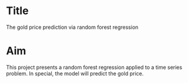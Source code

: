 # Title
The gold price prediction via random forest regression

# Aim
This project presents a random forest regression applied to a time series problem. In special, the model will predict the gold price.
